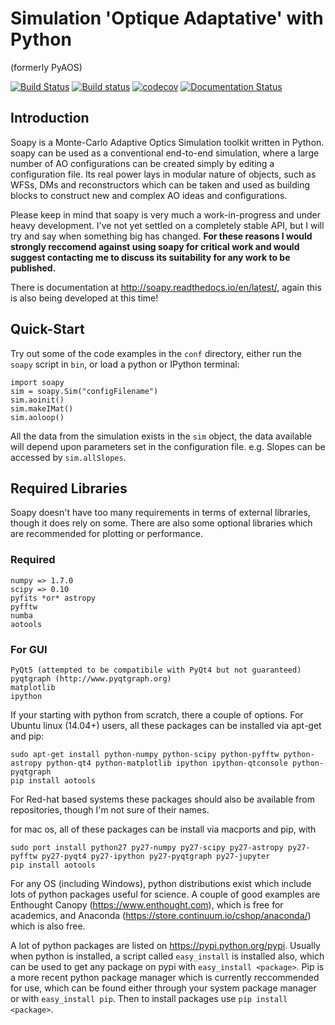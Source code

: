 # Simulation 'Optique Adaptative' with Python
(formerly PyAOS)

[![Build Status](https://travis-ci.org/AOtools/soapy.svg?branch=master)](https://travis-ci.org/AOtools/soapy)
[![Build status](https://ci.appveyor.com/api/projects/status/ea65yv0p7s32ejxx/branch/master?svg=true)](https://ci.appveyor.com/project/Soapy/soapy/branch/master)
[![codecov](https://codecov.io/gh/AOtools/soapy/branch/master/graph/badge.svg)](https://codecov.io/gh/AOtools/soapy)
[![Documentation Status](http://readthedocs.org/projects/soapy/badge/?version=latest)](http://soapy.readthedocs.io/en/latest/?badge=latest)


## Introduction


Soapy is a Monte-Carlo Adaptive Optics Simulation toolkit written in Python. soapy can be used as a conventional end-to-end simulation, where a large number of AO configurations can be created simply by editing a configuration file. Its real power lays in modular nature of objects, such as WFSs, DMs and reconstructors which can be taken and used as building blocks to construct new and complex AO ideas and configurations.

Please keep in mind that soapy is very much a work-in-progress and under heavy development. I've not yet settled on a completely stable API, but I will try and say when something big has changed. **For these reasons I would strongly reccomend against using soapy for critical work and would suggest contacting me to discuss its suitability for any work to be published.**

There is documentation at http://soapy.readthedocs.io/en/latest/, again this is also being developed at this time!

## Quick-Start


Try out some of the code examples in the ``conf`` directory, either run the ``soapy`` script in ``bin``, or load a python or IPython terminal: 

    import soapy
    sim = soapy.Sim("configFilename")
    sim.aoinit()
    sim.makeIMat()
    sim.aoloop()
    
All the data from the simulation exists in the ``sim`` object, the data available will depend upon parameters set in the configuration file. e.g. Slopes can be accessed by ``sim.allSlopes``.

## Required Libraries
Soapy doesn't have too many requirements in terms of external libraries, though it does rely on some. There are also some optional libraries which are recommended for plotting or performance.

### Required

    numpy => 1.7.0
    scipy => 0.10
    pyfits *or* astropy
    pyfftw
    numba
    aotools
    
### For GUI

    PyQt5 (attempted to be compatibile with PyQt4 but not guaranteed)
    pyqtgraph (http://www.pyqtgraph.org)
    matplotlib
    ipython

If your starting with python from scratch, there a couple of options. For Ubuntu linux (14.04+) users, all these packages can be installed via apt-get and pip:
    
    sudo apt-get install python-numpy python-scipy python-pyfftw python-astropy python-qt4 python-matplotlib ipython ipython-qtconsole python-pyqtgraph
    pip install aotools

For Red-hat based systems these packages should also be available from repositories, though I'm not sure of their names. 
    
for mac os, all of these packages can be install via macports and pip, with
    
    sudo port install python27 py27-numpy py27-scipy py27-astropy py27-pyfftw py27-pyqt4 py27-ipython py27-pyqtgraph py27-jupyter
    pip install aotools
    
For any OS (including Windows), python distributions exist which include lots of python packages useful for science. A couple of good examples are Enthought Canopy (https://www.enthought.com), which is free for academics, and Anaconda (https://store.continuum.io/cshop/anaconda/) which is also free.

A lot of python packages are listed on https://pypi.python.org/pypi. Usually when python is installed, a script called ``easy_install`` is installed also, which can be used to get any package on pypi with ``easy_install <package>``. Pip is a more recent python package manager which is currently reccommended for use, which can be found either through your system package manager or with ``easy_install pip``. Then to install packages use ``pip install <package>``.


